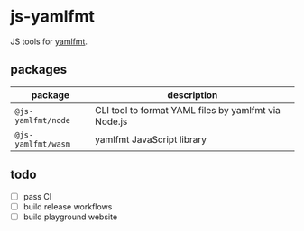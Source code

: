 # js-yamlfmt

JS tools for [yamlfmt](https://github.com/google/yamlfmt).

## packages

| package            | description                                          |
| ------------------ | ---------------------------------------------------- |
| `@js-yamlfmt/node` | CLI tool to format YAML files by yamlfmt via Node.js |
| `@js-yamlfmt/wasm` | yamlfmt JavaScript library                           |

## todo

- [ ] pass CI
- [ ] build release workflows
- [ ] build playground website
